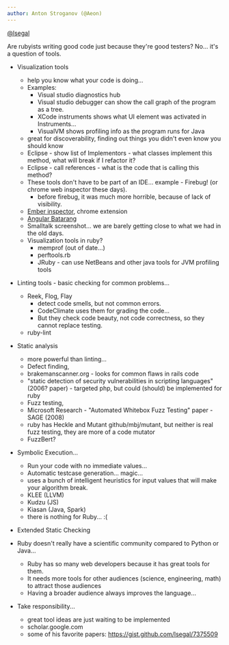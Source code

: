```yaml
---
author: Anton Stroganov (@Aeon)
---
```


[@lsegal](http://twitter.com/lsegal)

Are rubyists writing good code just because they're good testers? No... it's a question of tools.

- Visualization tools
	- help you know what your code is doing...
	- Examples: 
		- Visual studio diagnostics hub
		- Visual studio debugger can show the call graph of the program as a tree.
		- XCode instruments shows what UI element was activated in Instruments...
		- VisualVM shows profiling info as the program runs for Java
	- great for discoverability, finding out things you didn't even know you should know
	- Eclipse - show list of Implementors - what classes implement this method, what will break if I refactor it?
	- Eclipse - call references - what is the code that is calling this method?
	- These tools don't have to be part of an IDE... example - Firebug! (or chrome web inspector these days).
		- before firebug, it was much more horrible, because of lack of visibility.
	- [Ember inspector](https://chrome.google.com/webstore/detail/ember-inspector/bmdblncegkenkacieihfhpjfppoconhi?hl=en), chrome extension
	- [Angular Batarang](https://chrome.google.com/webstore/detail/angularjs-batarang/ighdmehidhipcmcojjgiloacoafjmpfk/related?hl=en)
	- Smalltalk screenshot... we are barely getting close to what we had in the old days.
	- Visualization tools in ruby?
		- memprof (out of date...)
		- perftools.rb
		- JRuby - can use NetBeans and other java tools for JVM profiling tools

- Linting tools - basic checking for common problems...
	- Reek, Flog, Flay
		- detect code smells, but not common errors.
		- CodeClimate uses them for grading the code...
		- But they check code beauty, not code correctness, so they cannot replace testing.
	- ruby-lint

- Static analysis
	- more powerful than linting...
	- Defect finding,
	- brakemanscanner.org - looks for common flaws in rails code 
	- "static detection of security vulnerabilities in scripting languages" (2006? paper) - targeted php, but could (should) be implemented for ruby
	- Fuzz testing, 
	- Microsoft Research - "Automated Whitebox Fuzz Testing" paper - SAGE (2008)
	- ruby has Heckle and Mutant github/mbj/mutant, but neither is real fuzz testing, they are more of a code mutator
	- FuzzBert?

- Symbolic Execution...
	- Run your code with no immediate values...
	- Automatic testcase generation... magic...
	- uses a bunch of intelligent heuristics for input values that will make your algorithm break.
	- KLEE (LLVM)
	- Kudzu (JS)
	- Kiasan (Java, Spark)
	- there is nothing for Ruby... :(

- Extended Static Checking

- Ruby doesn't really have a scientific community compared to Python or Java... 
	- Ruby has so many web developers because it has great tools for them.
	- It needs more tools for other audiences (science, engineering, math) to attract those audiences
	- Having a broader audience always improves the language...

- Take responsibility... 
	- great tool ideas are just waiting to be implemented
	- scholar.google.com
	- some of his favorite papers: https://gist.github.com/lsegal/7375509